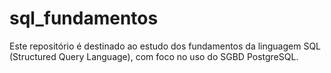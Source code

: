 # sql_fundamentos
Este repositório é destinado ao estudo dos fundamentos da linguagem SQL (Structured Query Language), com foco no uso do SGBD PostgreSQL.
